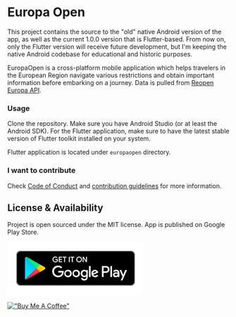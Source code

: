 # Europa Open

This project contains the source to the "old" native Android version of the app, as well as the current 1.0.0 version that is Flutter-based. From now on, only the Flutter version will receive future development, but I'm keeping the native Android codebase for educational and historic purposes.

EuropaOpen is a cross-platform mobile application which helps travelers in the European Region navigate various restrictions and obtain important information before embarking on a journey. Data is pulled from [Reopen Europa API](https://reopen.europa.eu/en).

### Usage

Clone the repository. Make sure you have Android Studio (or at least the Android SDK). For the Flutter application, make sure to have the latest stable version of Flutter toolkit installed on your system.

Flutter application is located under `europaopen` directory.

### I want to contribute

Check [Code of Conduct](CODE_OF_CONDUCT.md) and [contribution guidelines](CONTRIBUTING.md) for more
information.

## License & Availability

Project is open sourced under the MIT license. App is published on Google Play Store.

[<img src="./store.svg">](https://play.google.com/store/apps/details?id=com.peteralexbizjak.europaopen)

[!["Buy Me A Coffee"](https://www.buymeacoffee.com/assets/img/custom_images/orange_img.png)](https://www.buymeacoffee.com/sunderee)
